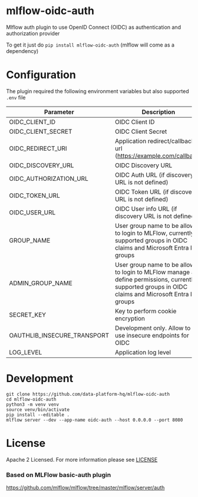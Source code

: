 # mlflow-oidc-auth
Mlflow auth plugin to use OpenID Connect (OIDC) as authentication and authorization provider

To get it just do ```pip install mlflow-oidc-auth``` (mlflow will come as a dependency)

# Configuration
The plugin required the following environment variables but also supported `.env` file

| Parameter | Description|
|---|---|
| OIDC_CLIENT_ID         |  OIDC Client ID |
| OIDC_CLIENT_SECRET     | OIDC Client Secret |
| OIDC_REDIRECT_URI      |  Application redirect/callback url (https://example.com/callback) |
| OIDC_DISCOVERY_URL     | OIDC Discovery URL |
| OIDC_AUTHORIZATION_URL | OIDC Auth URL (if discovery URL is not defined) |
| OIDC_TOKEN_URL         | OIDC Token URL (if discovery URL is not defined) |
| OIDC_USER_URL          | OIDC User info URL (if discovery URL is not defined) |
| GROUP_NAME             | User group name to be allowed to login to MLFlow, currently supported groups in OIDC claims and Microsoft Entra ID groups |
| ADMIN_GROUP_NAME       | User group name to be allowed to login to MLFlow manage and define permissions, currently supported groups in OIDC claims and Microsoft Entra ID groups
| SECRET_KEY             | Key to perform cookie encryption |
| OAUTHLIB_INSECURE_TRANSPORT | Development only. Allow to use insecure endpoints for OIDC |
| LOG_LEVEL                   | Application log level |



# Development
```shell
git clone https://github.com/data-platform-hq/mlflow-oidc-auth
cd mlflow-oidc-auth
python3 -m venv venv
source venv/bin/activate
pip install --editable .
mlflow server --dev --app-name oidc-auth --host 0.0.0.0 --port 8080
```


# License
Apache 2 Licensed. For more information please see [LICENSE](./LICENSE)

### Based on MLFlow basic-auth plugin
https://github.com/mlflow/mlflow/tree/master/mlflow/server/auth
